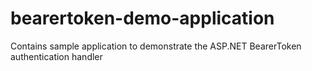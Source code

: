 # bearertoken-demo-application
Contains sample application to demonstrate the ASP.NET BearerToken authentication handler 
